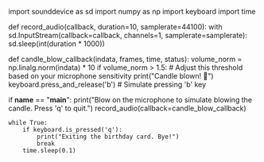 import sounddevice as sd
import numpy as np
import keyboard
import time

def record_audio(callback, duration=10, samplerate=44100):
    with sd.InputStream(callback=callback, channels=1, samplerate=samplerate):
        sd.sleep(int(duration * 1000))

def candle_blow_callback(indata, frames, time, status):
    volume_norm = np.linalg.norm(indata) * 10
    if volume_norm > 1.5:  # Adjust this threshold based on your microphone sensitivity
        print("Candle blown! 🎉")
        keyboard.press_and_release('b')  # Simulate pressing 'b' key

if __name__ == "__main__":
    print("Blow on the microphone to simulate blowing the candle. Press 'q' to quit.")
    record_audio(callback=candle_blow_callback)

    while True:
        if keyboard.is_pressed('q'):
            print("Exiting the birthday card. Bye!")
            break
        time.sleep(0.1)

